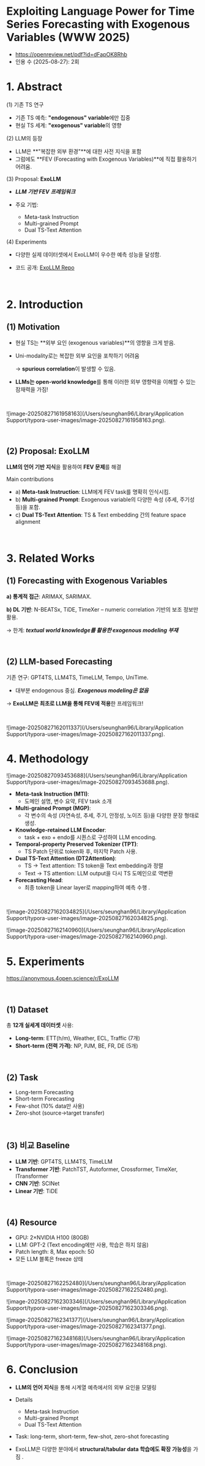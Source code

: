 # Exploiting Language Power for Time Series Forecasting with Exogenous Variables (WWW 2025)

- https://openreview.net/pdf?id=dFapOK8Rhb
- 인용 수 (2025-08-27): 2회



# **1. Abstract**

(1) 기존 TS 연구

- 기존 TS 예측: **"endogenous" variable**에만 집중
- 현실 TS 세계: **"exogenous" variable**의 영향

(2) LLM의 등장

- LLM은 **"복잡한 외부 환경"**에 대한 사전 지식을 포함
- 그럼에도 **FEV (Forecasting with Exogenous Variables)**에 직접 활용하기 어려움.

(3) Proposal: **ExoLLM**

- ***LLM 기반 FEV 프레임워크***

- 주요 기법: 
  - Meta-task Instruction
  - Multi-grained Prompt
  - Dual TS-Text Attention


(4) Experiments

- 다양한 실제 데이터셋에서 ExoLLM이 우수한 예측 성능을 달성함.

- 코드 공개: [ExoLLM Repo](https://anonymous.4open.science/r/ExoLLM) 

<br>

# **2. Introduction**

## (1) **Motivation**

- 현실 TS는 **외부 요인 (exogenous variables)**의 영향을 크게 받음.

- Uni-modality로는 복잡한 외부 요인을 포착하기 어려움

  $\rightarrow$ **spurious correlation**이 발생할 수 있음.

- **LLMs는 open-world knowledge**를 통해 이러한 외부 영향력을 이해할 수 있는 잠재력을 가짐!

<br>

![image-20250827161958163](/Users/seunghan96/Library/Application Support/typora-user-images/image-20250827161958163.png).

<br>

## (2) **Proposal**: ExoLLM

**LLM의 언어 기반 지식**을 활용하여 **FEV 문제**를 해결

Main contributions
- a) **Meta-task Instruction**: LLM에게 FEV task를 명확히 인식시킴.
- b) **Multi-grained Prompt**: Exogenous variable의 다양한 속성 (추세, 주기성 등)을 포함.
- c) **Dual TS-Text Attention**: TS & Text embedding 간의 feature space alignment

<br>

# **3. Related Works**

## (1) **Forecasting with Exogenous Variables**

**a) 통계적 접근**: ARIMAX, SARIMAX.

**b) DL 기반**: N-BEATSx, TiDE, TimeXer – numeric correlation 기반의 보조 정보만 활용.

$\rightarrow$ 한계: ***textual world knowledge를 활용한 exogenous modeling 부재***

<br>

## (2) **LLM-based Forecasting**

기존 연구: GPT4TS, LLM4TS, TimeLLM, Tempo, UniTime.

- 대부분 endogenous 중심. ***Exogenous modeling은 없음***

$\rightarrow$ **ExoLLM은 최초로 LLM을 통해 FEV에 적용**한 프레임워크!

<br>

![image-20250827162011337](/Users/seunghan96/Library/Application Support/typora-user-images/image-20250827162011337.png).



# **4. Methodology**

![image-20250827093453688](/Users/seunghan96/Library/Application Support/typora-user-images/image-20250827093453688.png).

- **Meta-task Instruction (MTI)**: 
  - 도메인 설명, 변수 요약, FEV task 소개
- **Multi-grained Prompt (MGP)**: 
  - 각 변수의 속성 (자연속성, 추세, 주기, 안정성, 노이즈 등)을 다양한 문장 형태로 생성.
- **Knowledge-retained LLM Encoder**: 
  - task + exo + endo를 시퀀스로 구성하여 LLM encoding.
- **Temporal-property Preserved Tokenizer (TPT)**: 
  - TS Patch 단위로 token화 후, 마지막 Patch 사용.
- **Dual TS-Text Attention (DT2Attention)**:
  - TS → Text attention: TS token을 Text embedding과 정렬
  - Text → TS attention: LLM output을 다시 TS 도메인으로 역변환
- **Forecasting Head**: 
  - 최종 token을 Linear layer로 mapping하여 예측 수행 .


<br>

![image-20250827162034825](/Users/seunghan96/Library/Application Support/typora-user-images/image-20250827162034825.png).

![image-20250827162140960](/Users/seunghan96/Library/Application Support/typora-user-images/image-20250827162140960.png).



# **5. Experiments**

https://anonymous.4open.science/r/ExoLLM

<br>

## (1) **Dataset**

총 **12개 실세계 데이터셋** 사용:
- **Long-term**: ETT(h/m), Weather, ECL, Traffic (7개)
- **Short-term (전력 가격)**: NP, PJM, BE, FR, DE (5개)

<br>

## (2) **Task**

- Long-term Forecasting
- Short-term Forecasting
- Few-shot (10% data만 사용)
- Zero-shot (source→target transfer)

<br>

## (3) **비교 Baseline**

- **LLM 기반**: GPT4TS, LLM4TS, TimeLLM
- **Transformer 기반**: PatchTST, Autoformer, Crossformer, TimeXer, ITransformer
- **CNN 기반**: SCINet
- **Linear 기반**: TiDE 

<br>

## (4) **Resource**

- GPU: 2×NVIDIA H100 (80GB)
- LLM: GPT-2 (Text encoding에만 사용, 학습은 하지 않음)
- Patch length: 8, Max epoch: 50
- 모든 LLM 블록은 freeze 상태

<br>

![image-20250827162252480](/Users/seunghan96/Library/Application Support/typora-user-images/image-20250827162252480.png).

![image-20250827162303346](/Users/seunghan96/Library/Application Support/typora-user-images/image-20250827162303346.png).

![image-20250827162341377](/Users/seunghan96/Library/Application Support/typora-user-images/image-20250827162341377.png).

![image-20250827162348168](/Users/seunghan96/Library/Application Support/typora-user-images/image-20250827162348168.png).

# **6. Conclusion**

- **LLM의 언어 지식**을 통해 시계열 예측에서의 외부 요인을 모델링
- Details
  - Meta-task Instruction
  - Multi-grained Prompt
  - Dual TS-Text Attention

- Task: long-term, short-term, few-shot, zero-shot forecasting
- ExoLLM은 다양한 분야에서 **structural/tabular data 학습에도 확장 가능성**을 가짐 .
